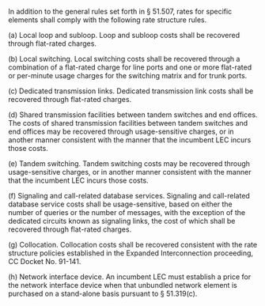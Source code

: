 In addition to the general rules set forth in § 51.507, rates for specific elements shall comply with the following rate structure rules.

(a) Local loop and subloop. Loop and subloop costs shall be recovered through flat-rated charges.

(b) Local switching. Local switching costs shall be recovered through a combination of a flat-rated charge for line ports and one or more flat-rated or per-minute usage charges for the switching matrix and for trunk ports.

(c) Dedicated transmission links. Dedicated transmission link costs shall be recovered through flat-rated charges.

(d) Shared transmission facilities between tandem switches and end offices. The costs of shared transmission facilities between tandem switches and end offices may be recovered through usage-sensitive charges, or in another manner consistent with the manner that the incumbent LEC incurs those costs.

(e) Tandem switching. Tandem switching costs may be recovered through usage-sensitive charges, or in another manner consistent with the manner that the incumbent LEC incurs those costs.
              

(f) Signaling and call-related database services. Signaling and call-related database service costs shall be usage-sensitive, based on either the number of queries or the number of messages, with the exception of the dedicated circuits known as signaling links, the cost of which shall be recovered through flat-rated charges.

(g) Collocation. Collocation costs shall be recovered consistent with the rate structure policies established in the Expanded Interconnection proceeding, CC Docket No. 91-141.

(h) Network interface device. An incumbent LEC must establish a price for the network interface device when that unbundled network element is purchased on a stand-alone basis pursuant to § 51.319(c).

